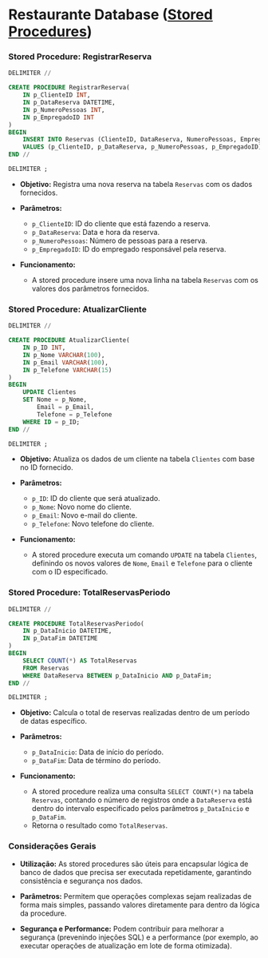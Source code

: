 # Restaurante Database ([Stored Procedures](https://github.com/pinhers/SQL-Restaurante/blob/main/SQL/create-StoredProcedures.sql))
### Stored Procedure: RegistrarReserva

```sql
DELIMITER //

CREATE PROCEDURE RegistrarReserva(
    IN p_ClienteID INT,
    IN p_DataReserva DATETIME,
    IN p_NumeroPessoas INT,
    IN p_EmpregadoID INT
)
BEGIN
    INSERT INTO Reservas (ClienteID, DataReserva, NumeroPessoas, EmpregadoID)
    VALUES (p_ClienteID, p_DataReserva, p_NumeroPessoas, p_EmpregadoID);
END //

DELIMITER ;
```

- **Objetivo:** Registra uma nova reserva na tabela `Reservas` com os dados fornecidos.

- **Parâmetros:**
  - `p_ClienteID`: ID do cliente que está fazendo a reserva.
  - `p_DataReserva`: Data e hora da reserva.
  - `p_NumeroPessoas`: Número de pessoas para a reserva.
  - `p_EmpregadoID`: ID do empregado responsável pela reserva.

- **Funcionamento:**
  - A stored procedure insere uma nova linha na tabela `Reservas` com os valores dos parâmetros fornecidos.

### Stored Procedure: AtualizarCliente

```sql
DELIMITER //

CREATE PROCEDURE AtualizarCliente(
    IN p_ID INT,
    IN p_Nome VARCHAR(100),
    IN p_Email VARCHAR(100),
    IN p_Telefone VARCHAR(15)
)
BEGIN
    UPDATE Clientes
    SET Nome = p_Nome,
        Email = p_Email,
        Telefone = p_Telefone
    WHERE ID = p_ID;
END //

DELIMITER ;
```

- **Objetivo:** Atualiza os dados de um cliente na tabela `Clientes` com base no ID fornecido.

- **Parâmetros:**
  - `p_ID`: ID do cliente que será atualizado.
  - `p_Nome`: Novo nome do cliente.
  - `p_Email`: Novo e-mail do cliente.
  - `p_Telefone`: Novo telefone do cliente.

- **Funcionamento:**
  - A stored procedure executa um comando `UPDATE` na tabela `Clientes`, definindo os novos valores de `Nome`, `Email` e `Telefone` para o cliente com o ID especificado.

### Stored Procedure: TotalReservasPeriodo

```sql
DELIMITER //

CREATE PROCEDURE TotalReservasPeriodo(
    IN p_DataInicio DATETIME,
    IN p_DataFim DATETIME
)
BEGIN
    SELECT COUNT(*) AS TotalReservas
    FROM Reservas
    WHERE DataReserva BETWEEN p_DataInicio AND p_DataFim;
END //

DELIMITER ;
```

- **Objetivo:** Calcula o total de reservas realizadas dentro de um período de datas específico.

- **Parâmetros:**
  - `p_DataInicio`: Data de início do período.
  - `p_DataFim`: Data de término do período.

- **Funcionamento:**
  - A stored procedure realiza uma consulta `SELECT COUNT(*)` na tabela `Reservas`, contando o número de registros onde a `DataReserva` está dentro do intervalo especificado pelos parâmetros `p_DataInicio` e `p_DataFim`.
  - Retorna o resultado como `TotalReservas`.

### Considerações Gerais

- **Utilização:** As stored procedures são úteis para encapsular lógica de banco de dados que precisa ser executada repetidamente, garantindo consistência e segurança nos dados.
  
- **Parâmetros:** Permitem que operações complexas sejam realizadas de forma mais simples, passando valores diretamente para dentro da lógica da procedure.

- **Segurança e Performance:** Podem contribuir para melhorar a segurança (prevenindo injeções SQL) e a performance (por exemplo, ao executar operações de atualização em lote de forma otimizada).
